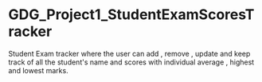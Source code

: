 # GDG_Project1_StudentExamScoresTracker
Student Exam tracker where the user can add , remove , update and keep track of all the student's name and scores with individual average , highest and lowest marks. 
